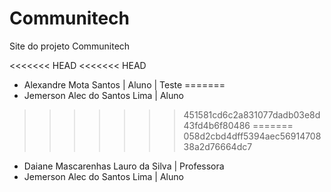 # Communitech

Site do projeto Communitech

<<<<<<< HEAD
<<<<<<< HEAD
- Alexandre Mota Santos | Aluno | Teste
=======
- Jemerson Alec do Santos Lima | Aluno
>>>>>>> 451581cd6c2a831077dadb03e8d43fd4b6f80486
=======
>>>>>>> 058d2cbd4dff5394aec5691470838a2d76664dc7
- Daiane Mascarenhas Lauro da Silva | Professora
- Jemerson Alec do Santos Lima | Aluno
 